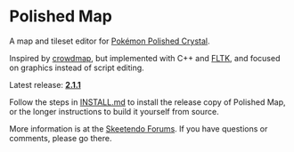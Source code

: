 # Polished Map

A map and tileset editor for [Pokémon Polished Crystal](https://github.com/roukaour/polishedcrystal).

Inspired by [crowdmap](https://github.com/yenatch/crowdmap), but implemented with C++ and [FLTK](http://www.fltk.org/), and focused on graphics instead of script editing.

Latest release: [**2.1.1**](https://github.com/roukaour/polished-map/releases/tag/v2.1.1)

Follow the steps in [INSTALL.md](INSTALL.md) to install the release copy of Polished Map, or the longer instructions to build it yourself from source.

More information is at the [Skeetendo Forums](https://hax.iimarckus.org/topic/7222/). If you have questions or comments, please go there.
